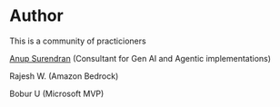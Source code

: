 # Author

This is a community of practicioners

[Anup Surendran](https://www.linkedin.com/in/anupsurendran/)  (Consultant for Gen AI and Agentic implementations)

Rajesh W. (Amazon Bedrock)

Bobur U (Microsoft MVP)
